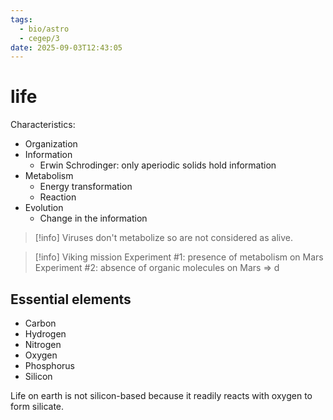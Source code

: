 ```yaml
---
tags:
  - bio/astro
  - cegep/3
date: 2025-09-03T12:43:05
---
```


# life

Characteristics:

- Organization
- Information
	- Erwin Schrodinger: only aperiodic solids hold information
- Metabolism
	- Energy transformation
	- Reaction
- Evolution
	- Change in the information

> [!info] Viruses don't metabolize so are not considered as alive.

> [!info] Viking mission
> Experiment #1: presence of metabolism on Mars
> Experiment #2: absence of organic molecules on Mars
> => d

## Essential elements

- Carbon
- Hydrogen
- Nitrogen
- Oxygen
- Phosphorus
- Silicon


Life on earth is not silicon-based because it readily reacts with oxygen to form silicate.